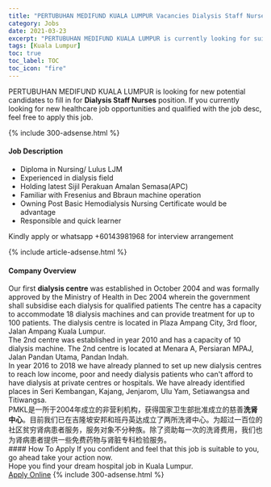 ```yaml
---
title: "PERTUBUHAN MEDIFUND KUALA LUMPUR Vacancies Dialysis Staff Nurses" 
category: Jobs 
date: 2021-03-23 
excerpt: "PERTUBUHAN MEDIFUND KUALA LUMPUR is currently looking for suitable person to fill in the Dialysis Staff Nurses which positioned at Kuala Lumpur" 
tags: [Kuala Lumpur] 
toc: true 
toc_label: TOC 
toc_icon: "fire" 
--- 
```


<p>PERTUBUHAN MEDIFUND KUALA LUMPUR is looking for new potential candidates to fill in for <b>Dialysis Staff Nurses</b> position. If you currently looking for new healthcare job opportunities and qualified with the job desc, feel free to apply this job.
</p>{% include 300-adsense.html %} 
<div><div><h4>Job Description</h4></div><div><div><span><div><ul><li>Diploma in Nursing/ Lulus LJM</li><li>Experienced in dialysis field&#160;</li><li>Holding latest Sijil Perakuan Amalan Semasa(APC)&#160;</li><li>Familiar with Fresenius and Bbraun machine operation</li><li>Owning Post Basic Hemodialysis Nursing Certificate would be advantage</li><li>Responsible and quick learner</li></ul><p>Kindly apply or&#160;whatsapp +60143981968 for interview arrangement</p></div></span></div></div></div> 
{% include article-adsense.html %} 
<div><div><h4>Company Overview</h4></div><div><div><span><div><div>Our first <strong>dialysis centre</strong> was established in October 2004 and was formally approved by the Ministry of Health in Dec 2004 wherein the government shall subsidise each dialysis for qualified patients The centre has a capacity to accommodate 18 dialysis machines and can provide treatment for up to 100 patients. The dialysis centre is located in Plaza Ampang City, 3rd floor, Jalan Ampang Kuala Lumpur.</div>
<div>The 2nd centre was established in year 2010 and has a capacity of 10 dialysis machine. The 2nd centre is located at Menara A, Persiaran MPAJ, Jalan Pandan Utama, Pandan Indah.&#160;</div>
<div>In year 2016 to 2018 we have already planned to set up new dialysis centres to reach low income, poor and needy dialysis patients who can't afford to have dialysis at private centres or hospitals. We have already identified places in Seri Kembangan, Kajang, Jenjarom, Ulu Yam, Setiawangsa and Titiwangsa.</div>
<div>PMKL&#26159;&#19968;&#25152;&#20110;2004&#24180;&#25104;&#31435;&#30340;&#38750;&#33829;&#21033;&#26426;&#26500;&#65292;&#33719;&#24471;&#22269;&#23478;&#21355;&#29983;&#37096;&#25209;&#20934;&#25104;&#31435;&#30340;&#24904;&#21892;<strong>&#27927;&#32958;&#20013;&#24515;</strong>&#12290;&#30446;&#21069;&#25105;&#20204;&#24050;&#22312;&#21513;&#38534;&#22369;&#23433;&#37030;&#21644;&#29677;&#20025;&#33521;&#36798;&#25104;&#31435;&#20102;&#20004;&#25152;&#27927;&#32958;&#20013;&#24515;&#12290;&#20026;&#36229;&#36807;&#19968;&#30334;&#20301;&#30340;&#31038;&#21306;&#36139;&#31351;&#32958;&#30149;&#24739;&#32773;&#26381;&#21153;&#65292;&#26381;&#21153;&#23545;&#35937;&#19981;&#20998;&#31181;&#26063;&#12290;&#38500;&#20102;&#36164;&#21161;&#27599;&#19968;&#27425;&#30340;&#27927;&#32958;&#36153;&#29992;&#65292;&#25105;&#20204;&#20063;&#20026;&#32958;&#30149;&#24739;&#32773;&#25552;&#20379;&#19968;&#20123;&#20813;&#36153;&#33647;&#29289;&#19982;&#32958;&#33039;&#19987;&#31185;&#26816;&#39564;&#26381;&#21153;&#12290;</div></div></span></div></div></div> 
#### How To Apply 
If you confident and feel that this job is suitable to you, go ahead take your action now. <br/> 
Hope you find your dream hospital job in Kuala Lumpur. <br/> 
<a href="https://www.jobstreet.com.my/en/job/dialysis-staff-nurses-4513858?jobId=jobstreet-my-job-4513858" class="btn btn--warning" target="_blank" rel="nofollow noopenner">Apply Online</a> 
{% include 300-adsense.html %} 